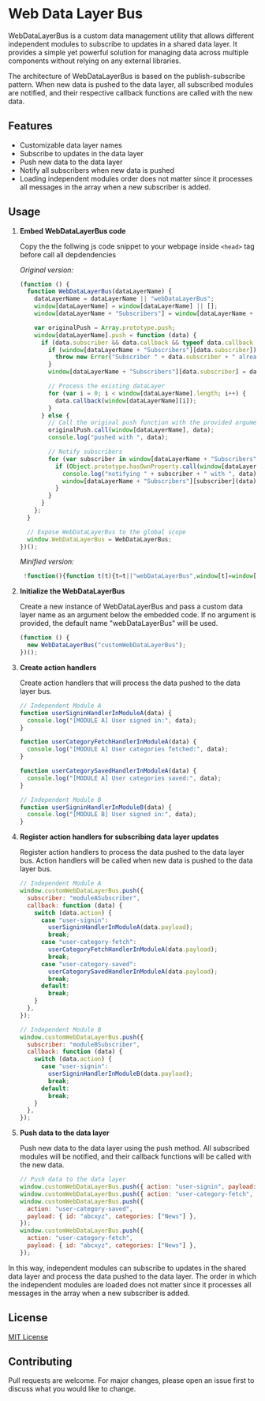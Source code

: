 # Web Data Layer Bus

WebDataLayerBus is a custom data management utility that allows different independent modules to subscribe to updates in a shared data layer. It provides a simple yet powerful solution for managing data across multiple components without relying on any external libraries.

The architecture of WebDataLayerBus is based on the publish-subscribe pattern. When new data is pushed to the data layer, all subscribed modules are notified, and their respective callback functions are called with the new data.

## Features

- Customizable data layer names
- Subscribe to updates in the data layer
- Push new data to the data layer
- Notify all subscribers when new data is pushed
- Loading independent modules order does not matter since it processes all messages in the array when a new subscriber is added.

## Usage

1. **Embed WebDataLayerBus code**

   Copy the the follwing js code snippet to your webpage inside `<head>` tag before call all depdendencies

   _Original version:_

   ```javascript
   (function () {
     function WebDataLayerBus(dataLayerName) {
       dataLayerName = dataLayerName || "webDataLayerBus";
       window[dataLayerName] = window[dataLayerName] || [];
       window[dataLayerName + "Subscribers"] = window[dataLayerName + "Subscribers"] || {};

       var originalPush = Array.prototype.push;
       window[dataLayerName].push = function (data) {
         if (data.subscriber && data.callback && typeof data.callback === "function") {
           if (window[dataLayerName + "Subscribers"][data.subscriber]) {
             throw new Error("Subscriber " + data.subscriber + " already exists");
           }
           window[dataLayerName + "Subscribers"][data.subscriber] = data.callback;

           // Process the existing dataLayer
           for (var i = 0; i < window[dataLayerName].length; i++) {
             data.callback(window[dataLayerName][i]);
           }
         } else {
           // Call the original push function with the provided arguments
           originalPush.call(window[dataLayerName], data);
           console.log("pushed with ", data);

           // Notify subscribers
           for (var subscriber in window[dataLayerName + "Subscribers"]) {
             if (Object.prototype.hasOwnProperty.call(window[dataLayerName + "Subscribers"], subscriber)) {
               console.log("notifying " + subscriber + " with ", data);
               window[dataLayerName + "Subscribers"][subscriber](data);
             }
           }
         }
       };
     }

     // Expose WebDataLayerBus to the global scope
     window.WebDataLayerBus = WebDataLayerBus;
   })();
   ```

   _Minified version:_

   ```javascript
    !function(){function t(t){t=t||"webDataLayerBus",window[t]=window[t]||[],window[t+"Subscribers"]=window[t+"Subscribers"]||{};var e=Array.prototype.push;window[t].push=function(n){if(n.subscriber&&n.callback&&"function"==typeof n.callback){if(window[t+"Subscribers"][n.subscriber])throw new Error("Subscriber "+n.subscriber+" already exists");window[t+"Subscribers"][n.subscriber]=n.callback;for(var r=0;r<window[t].length;r++)n.callback(window[t][r])}else{e.call(window[t],n);for(var i in window[t+"Subscribers"])Object.prototype.hasOwnProperty.call(window[t+"Subscribers"],i)&&window[t+"Subscribers"][i](n)}}}window.WebDataLayerBus=t}();
   ```

2. **Initialize the WebDataLayerBus**

   Create a new instance of WebDataLayerBus and pass a custom data layer name as an argument below the embedded code. If no argument is provided, the default name "webDataLayerBus" will be used.

   ```javascript
   (function () {
     new WebDataLayerBus("customWebDataLayerBus");
   })();
   ```

3. **Create action handlers**

   Create action handlers that will process the data pushed to the data layer bus.

   ```javascript
   // Independent Module A
   function userSigninHandlerInModuleA(data) {
     console.log("[MODULE A] User signed in:", data);
   }

   function userCategoryFetchHandlerInModuleA(data) {
     console.log("[MODULE A] User categories fetched:", data);
   }

   function userCategorySavedHandlerInModuleA(data) {
     console.log("[MODULE A] User categories saved:", data);
   }

   // Independent Module B
   function userSigninHandlerInModuleB(data) {
     console.log("[MODULE B] User signed in:", data);
   }
   ```

4. **Register action handlers for subscribing data layer updates**

   Register action handlers to process the data pushed to the data layer bus. Action handlers will be called when new data is pushed to the data layer bus.

   ```javascript
   // Independent Module A
   window.customWebDataLayerBus.push({
     subscriber: "moduleASubscriber",
     callback: function (data) {
       switch (data.action) {
         case "user-signin":
           userSigninHandlerInModuleA(data.payload);
           break;
         case "user-category-fetch":
           userCategoryFetchHandlerInModuleA(data.payload);
           break;
         case "user-category-saved":
           userCategorySavedHandlerInModuleA(data.payload);
           break;
         default:
           break;
       }
     },
   });

   // Independent Module B
   window.customWebDataLayerBus.push({
     subscriber: "moduleBSubscriber",
     callback: function (data) {
       switch (data.action) {
         case "user-signin":
           userSigninHandlerInModuleB(data.payload);
           break;
         default:
           break;
       }
     },
   });
   ```

5. **Push data to the data layer**

   Push new data to the data layer using the push method. All subscribed modules will be notified, and their callback functions will be called with the new data.

   ```javascript
   // Push data to the data layer
   window.customWebDataLayerBus.push({ action: "user-signin", payload: { id: "abcxyz" } });
   window.customWebDataLayerBus.push({ action: "user-category-fetch", payload: { id: "abcxyz", categories: [] } });
   window.customWebDataLayerBus.push({
     action: "user-category-saved",
     payload: { id: "abcxyz", categories: ["News"] },
   });
   window.customWebDataLayerBus.push({
     action: "user-category-fetch",
     payload: { id: "abcxyz", categories: ["News"] },
   });
   ```

In this way, independent modules can subscribe to updates in the shared data layer and process the data pushed to the data layer. The order in which the independent modules are loaded does not matter since it processes all messages in the array when a new subscriber is added.

## License

[MIT License](LICENSE)

## Contributing

Pull requests are welcome. For major changes, please open an issue first to discuss what you would like to change.
